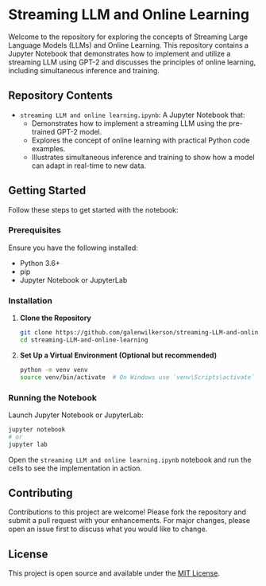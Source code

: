 # Streaming LLM and Online Learning

Welcome to the repository for exploring the concepts of Streaming Large Language Models (LLMs) and Online Learning. This repository contains a Jupyter Notebook that demonstrates how to implement and utilize a streaming LLM using GPT-2 and discusses the principles of online learning, including simultaneous inference and training.

## Repository Contents

- `streaming LLM and online learning.ipynb`: A Jupyter Notebook that:
  - Demonstrates how to implement a streaming LLM using the pre-trained GPT-2 model.
  - Explores the concept of online learning with practical Python code examples.
  - Illustrates simultaneous inference and training to show how a model can adapt in real-time to new data.

## Getting Started

Follow these steps to get started with the notebook:

### Prerequisites

Ensure you have the following installed:
- Python 3.6+
- pip
- Jupyter Notebook or JupyterLab

### Installation

1. **Clone the Repository**

   ```bash
   git clone https://github.com/galenwilkerson/streaming-LLM-and-online-learning.git
   cd streaming-LLM-and-online-learning
   ```

2. **Set Up a Virtual Environment (Optional but recommended)**

   ```bash
   python -m venv venv
   source venv/bin/activate  # On Windows use `venv\Scripts\activate`
   ```



### Running the Notebook

Launch Jupyter Notebook or JupyterLab:

```bash
jupyter notebook
# or
jupyter lab
```

Open the `streaming LLM and online learning.ipynb` notebook and run the cells to see the implementation in action.

## Contributing

Contributions to this project are welcome! Please fork the repository and submit a pull request with your enhancements. For major changes, please open an issue first to discuss what you would like to change.

## License

This project is open source and available under the [MIT License](LICENSE).

